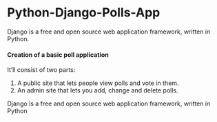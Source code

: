 Python-Django-Polls-App
=======================
<p>Django is a free and open source web application framework, written in Python.</p>

<h4>Creation of a basic poll application</h4>

It’ll consist of two parts:

<ol>
  <li>A public site that lets people view polls and vote in them.</li>
  <li>An admin site that lets you add, change and delete polls.</li>
</ol>


Django is a free and open source web application framework, written in Python
